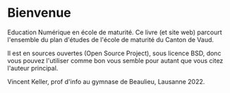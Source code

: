 # Bienvenue

Education Numérique en école de maturité. Ce livre (et site web) parcourt l'ensemble du plan d'études de l'école de maturité du Canton de Vaud.

Il est en sources ouvertes (Open Source Project), sous licence BSD, donc vous pouvez l'utiliser comme bon vous semble pour autant que vous citez l'auteur principal.

Vincent Keller, prof d'info au gymnase de Beaulieu, Lausanne 2022.


